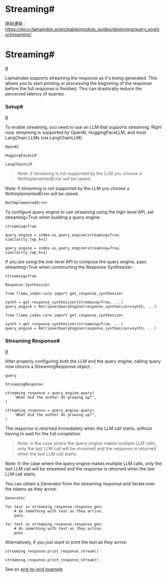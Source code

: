 # Streaming#

原始連結：https://docs.llamaindex.ai/en/stable/module_guides/deploying/query_engine/streaming/

# Streaming#

[#](https://docs.llamaindex.ai/en/stable/module_guides/deploying/query_engine/streaming/#streaming)

LlamaIndex supports streaming the response as it's being generated.
This allows you to start printing or processing the beginning of the response before the full response is finished.
This can drastically reduce the perceived latency of queries.

### Setup#

[#](https://docs.llamaindex.ai/en/stable/module_guides/deploying/query_engine/streaming/#setup)

To enable streaming, you need to use an LLM that supports streaming.
Right now, streaming is supported by OpenAI, HuggingFaceLLM, and most LangChain LLMs (via LangChainLLM).

```
OpenAI
```

```
HuggingFaceLLM
```

```
LangChainLLM
```

> Note: if streaming is not supported by the LLM you choose a NotImplementedError will be raised.

Note: if streaming is not supported by the LLM you choose a NotImplementedError will be raised.

```
NotImplementedError
```

To configure query engine to use streaming using the high-level API, set streaming=True when building a query engine.

```
streaming=True
```

```
query_engine = index.as_query_engine(streaming=True, similarity_top_k=1)
```

```
query_engine = index.as_query_engine(streaming=True, similarity_top_k=1)
```

If you are using the low-level API to compose the query engine,
pass streaming=True when constructing the Response Synthesizer:

```
streaming=True
```

```
Response Synthesizer
```

```
from llama_index.core import get_response_synthesizer

synth = get_response_synthesizer(streaming=True, ...)
query_engine = RetrieverQueryEngine(response_synthesizer=synth, ...)
```

```
from llama_index.core import get_response_synthesizer

synth = get_response_synthesizer(streaming=True, ...)
query_engine = RetrieverQueryEngine(response_synthesizer=synth, ...)
```

### Streaming Response#

[#](https://docs.llamaindex.ai/en/stable/module_guides/deploying/query_engine/streaming/#streaming-response)

After properly configuring both the LLM and the query engine,
calling query now returns a StreamingResponse object.

```
query
```

```
StreamingResponse
```

```
streaming_response = query_engine.query(
    "What did the author do growing up?",
)
```

```
streaming_response = query_engine.query(
    "What did the author do growing up?",
)
```

The response is returned immediately when the LLM call starts, without having to wait for the full completion.

> Note: In the case where the query engine makes multiple LLM calls, only the last LLM call will be streamed and the response is returned when the last LLM call starts.

Note: In the case where the query engine makes multiple LLM calls, only the last LLM call will be streamed and the response is returned when the last LLM call starts.

You can obtain a Generator from the streaming response and iterate over the tokens as they arrive:

```
Generator
```

```
for text in streaming_response.response_gen:
    # do something with text as they arrive.
    pass
```

```
for text in streaming_response.response_gen:
    # do something with text as they arrive.
    pass
```

Alternatively, if you just want to print the text as they arrive:

```
streaming_response.print_response_stream()
```

```
streaming_response.print_response_stream()
```

See an [end-to-end example](https://docs.llamaindex.ai/en/stable/examples/customization/streaming/SimpleIndexDemo-streaming/)


